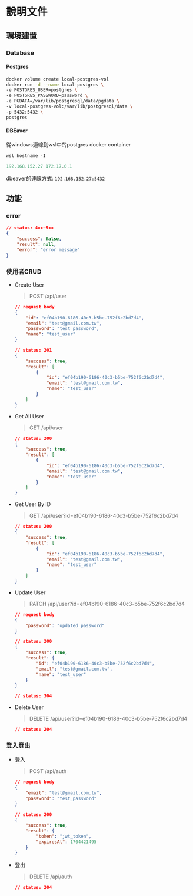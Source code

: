 # 說明文件
## 環境建置
### Database
#### Postgres
```bash
docker volume create local-postgres-vol
docker run -d --name local-postgres \
-e POSTGRES_USER=postgres \
-e POSTGRES_PASSWORD=password \
-e PGDATA=/var/lib/postgresql/data/pgdata \
-v local-postgres-vol:/var/lib/postgresql/data \
-p 5432:5432 \
postgres
```
#### DBEaver
從windows連線到wsl中的postgres docker container
```powershell
wsl hostname -I
```
```powershell
192.168.152.27 172.17.0.1
```
dbeaver的連線方式: `192.168.152.27:5432`
## 功能
### error
```json
// status: 4xx~5xx
{
    "success": false,
    "result": null,
    "error": "error message"
}
```
### 使用者CRUD
- Create User
    > POST /api/user
    ```json
    // request body
    {
        "id": "ef04b190-6186-40c3-b5be-752f6c2bd7d4",
        "email": "test@gmail.com.tw",
        "password": "test_password",
        "name": "test_user"
    }
    ```
    ```json
    // status: 201
    {
        "success": true,
        "result": [
            {
                "id": "ef04b190-6186-40c3-b5be-752f6c2bd7d4",
                "email": "test@gmail.com.tw",
                "name": "test_user"
            }
        ]
    }
    ```
- Get All User
    > GET /api/user
    ```json
    // status: 200
    {
        "success": true,
        "result": [
            {
                "id": "ef04b190-6186-40c3-b5be-752f6c2bd7d4",
                "email": "test@gmail.com.tw",
                "name": "test_user"
            }
        ]
    }
    ```
- Get User By ID
    > GET /api/user?id=ef04b190-6186-40c3-b5be-752f6c2bd7d4
    ```json
    // status: 200
    {
        "success": true,
        "result": [
            {
                "id": "ef04b190-6186-40c3-b5be-752f6c2bd7d4",
                "email": "test@gmail.com.tw",
                "name": "test_user"
            }
        ]
    }
    ```
- Update User
    > PATCH /api/user?id=ef04b190-6186-40c3-b5be-752f6c2bd7d4
    ```json
    // request body
    {
        "password": "updated_password"
    }
    ```
    ```json
    // status: 200
    {
        "success": true,
        "result": {
            "id": "ef04b190-6186-40c3-b5be-752f6c2bd7d4",
            "email": "test@gmail.com.tw",
            "name": "test_user"
        }
    }
    ```
    ```json
    // status: 304
    ```
- Delete User
    > DELETE /api/user?id=ef04b190-6186-40c3-b5be-752f6c2bd7d4
    ```json
    // status: 204
    ```
### 登入登出
- 登入
    > POST /api/auth
    ```json
    // request body
    {
        "email": "test@gmail.com.tw",
        "password": "test_password"
    }
    ```
    ```json
    // status: 200
    {
        "success": true,
        "result": {
            "token": "jwt_token",
            "expiresAt": 1704421495
        }
    }
    ```
- 登出
    > DELETE /api/auth
    ```json
    // status: 204
    ```